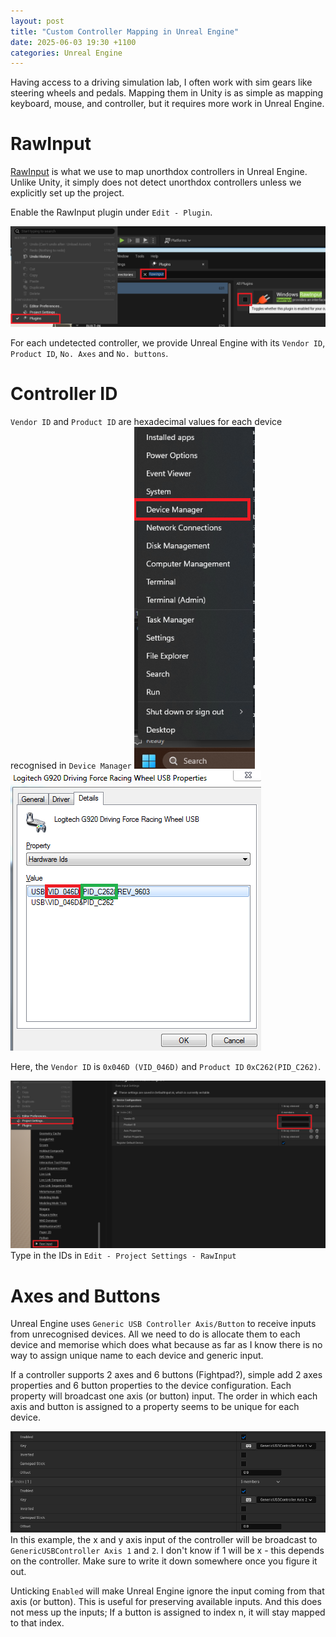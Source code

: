 ```yaml
---
layout: post
title: "Custom Controller Mapping in Unreal Engine"
date: 2025-06-03 19:30 +1100
categories: Unreal Engine
---
```


Having access to a driving simulation lab, I often work with sim gears like steering wheels and pedals. Mapping them in Unity is as simple as mapping keyboard, mouse, and controller, but it requires more work in Unreal Engine.

# RawInput
[RawInput](https://dev.epicgames.com/documentation/en-us/unreal-engine/rawinput-plugin-in-unreal-engine) is what we use to map unorthdox controllers in Unreal Engine. Unlike Unity, it simply does not detect unorthdox controllers unless we explicitly set up the project.

Enable the RawInput plugin under `Edit - Plugin`.

![Plugin](/assets/2025-06-03-custom-controller-mapping-in-unreal-engine/plugin.png)

For each undetected controller, we provide Unreal Engine with its `Vendor ID`, `Product ID`, `No. Axes` and `No. buttons`.

# Controller ID
`Vendor ID` and `Product ID` are hexadecimal values for each device recognised in `Device Manager`
![Device Manager](/assets/2025-06-03-custom-controller-mapping-in-unreal-engine/device_manager.png)
![Device ID](/assets/2025-06-03-custom-controller-mapping-in-unreal-engine/id.png)

Here, the `Vendor ID` is `0x046D (VID_046D)` and `Product ID` `0xC262(PID_C262)`.

![RawInput ID](/assets/2025-06-03-custom-controller-mapping-in-unreal-engine/rawinput_id.png)
Type in the IDs in `Edit - Project Settings - RawInput`

# Axes and Buttons
Unreal Engine uses `Generic USB Controller Axis/Button` to receive inputs from unrecognised devices. All we need to do is allocate them to each device and memorise which does what because as far as I know there is no way to assign unique name to each device and generic input.

If a controller supports 2 axes and 6 buttons (Fightpad?), simple add 2 axes properties and 6 button properties to the device configuration. Each property will broadcast one axis (or button) input. The order in which each axis and button is assigned to a property seems to be unique for each device.


![input_property](/assets/2025-06-03-custom-controller-mapping-in-unreal-engine/input_property.png)
In this example, the x and y axis input of the controller will be broadcast to `GenericUSBController Axis 1` and `2`. I don't know if 1 will be x - this depends on the controller. Make sure to write it down somewhere once you figure it out.

Unticking `Enabled` will make Unreal Engine ignore the input coming from that axis (or button). This is useful for preserving available inputs. And this does not mess up the inputs; If a button is assigned to index n, it will stay mapped to that index.

